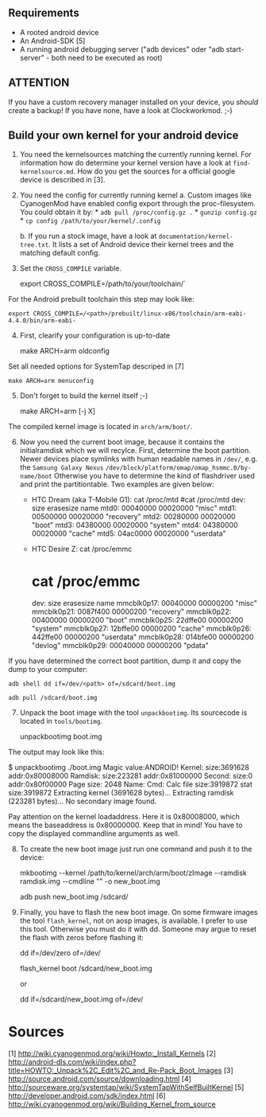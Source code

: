 Requirements
------------

* A rooted android device
* An Android-SDK [5]
* A running android debugging server ("adb devices" oder "adb start-server" - both need to be executed as root)

ATTENTION
----------

If you have a custom recovery manager installed on your device, you *should* create a backup!
If you have none, have a look at Clockworkmod. ;-)


Build your own kernel for your android device
---------------------------------------------

1. You need the kernelsources matching the currently running kernel. For information how do determine your kernel version have a look at `find-kernelsource.md`.
	How do you get the sources for a official google device is described in [3].	

2. You need the config for currently running kernel
	a. Custom images like CyanogenMod have enabled config export through the proc-filesystem. You could obtain it by:
		* `adb pull /proc/config.gz .`
		* `gunzip config.gz`
		* `cp config /path/to/your/kernel/.config`
	
	b. If you run a stock image, have a look at `documentation/kernel-tree.txt`. It lists a set of Android device their kernel trees and the matching default config.

3. Set the `CROSS_COMPILE` variable.

	export CROSS_COMPILE=/path/to/your/toolchain/`
	
For the Android prebuilt toolchain this step may look like:

	export CROSS_COMPILE=/<path>/prebuilt/linux-x86/toolchain/arm-eabi-4.4.0/bin/arm-eabi-

4. First, clearify your configuration is up-to-date

	make ARCH=arm oldconfig
	
Set all needed options for SystemTap descriped in [7]

	make ARCH=arm menuconfig
	
5. Don't forget to build the kernel itself ;-)

	make ARCH=arm [-j X]

The compiled kernel image is located in `arch/arm/boot/`.

6. Now you need the current boot image, because it contains the initialramdisk which we will recylce. First, determine the boot partition.
 Newer devices place symlinks with  human readable names in `/dev/`, e.g. the `Samsung Galaxy Nexus` `/dev/block/platform/omap/omap_hsmmc.0/by-name/boot`
Otherwise you have to determine the kind of flashdriver used and print the partitiontable. Two examples are given below:

	* HTC Dream (aka T-Mobile G1): cat /proc/mtd
		#cat /proc/mtd
		dev:    size   erasesize  name
		mtd0: 00040000 00020000 "misc"
		mtd1: 00500000 00020000 "recovery"
		mtd2: 00280000 00020000 "boot"
		mtd3: 04380000 00020000 "system"
		mtd4: 04380000 00020000 "cache"
		mtd5: 04ac0000 00020000 "userdata"
	
	* HTC Desire Z: cat /proc/emmc
		# cat /proc/emmc
		dev:        size     erasesize name
		mmcblk0p17: 00040000 00000200 "misc"
		mmcblk0p21: 0087f400 00000200 "recovery"
		mmcblk0p22: 00400000 00000200 "boot"
		mmcblk0p25: 22dffe00 00000200 "system"
		mmcblk0p27: 12bffe00 00000200 "cache"
		mmcblk0p26: 442ffe00 00000200 "userdata"
		mmcblk0p28: 014bfe00 00000200 "devlog"
		mmcblk0p29: 00040000 00000200 "pdata"
		
If you have determined the correct boot partition, dump it and copy the dump to your computer:

	adb shell dd if=/dev/<path> of=/sdcard/boot.img
	
	adb pull /sdcard/boot.img

7. Unpack the boot image with the tool `unpackbootimg`. Its sourcecode is located in `tools/bootimg`.

	unpackbootimg boot.img
	
The output may look like this:

$ unpackbootimg ./boot.img
Magic value:ANDROID!
Kernel:         size:3691628            addr:0x80008000
Ramdisk:        size:223281             addr:0x81000000
Second:         size:0                  addr:0x80f00000
Page size:              2048
Name:
Cmd:
Calc file size:3919872          stat size:3919872
Extracting kernel (3691628 bytes)...
Extracting ramdisk (223281 bytes)...
No secondary image found.

Pay attention on the kernel loadaddress. Here it is 0x80008000, which means the baseaddress is 0x80000000. Keep that in mind!
You have to copy the displayed commandline arguments as well.

8. To create the new boot image just run one command and push it to the device:

	mkbootimg --kernel /path/to/kernel/arch/arm/boot/zImage --ramdisk ramdisk.img --cmdline "<look at output of unpackbootimg>" -o new_boot.img

	adb push new_boot.img /sdcard/
	
9. Finally, you have to flash the new boot image. On some firmware images the tool `flash_kernel`, not on aosp images, is available. I prefer to use this tool. Otherwise you must do it with dd.
 Someone may argue to reset the flash with zeros before flashing it:
 
	dd if=/dev/zero of=/dev/<path>


	flash_kernel boot /sdcard/new_boot.img
	
	or
	
	dd if=/sdcard/new_boot.img of=/dev/<path>


Sources
=======

[1] http://wiki.cyanogenmod.org/wiki/Howto:_Install_Kernels
[2] http://android-dls.com/wiki/index.php?title=HOWTO:_Unpack%2C_Edit%2C_and_Re-Pack_Boot_Images
[3] http://source.android.com/source/downloading.html
[4] http://sourceware.org/systemtap/wiki/SystemTapWithSelfBuiltKernel
[5] http://developer.android.com/sdk/index.html
[6] http://wiki.cyanogenmod.org/wiki/Building_Kernel_from_source
